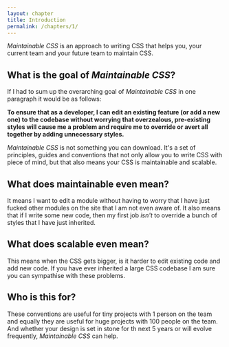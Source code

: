 ```yaml
---
layout: chapter
title: Introduction
permalink: /chapters/1/
---
```


*Maintainable CSS* is an approach to writing CSS that helps you, your current team and your future team to maintain CSS.

## What is the goal of *Maintainable CSS*?

If I had to sum up the overarching goal of *Maintainable CSS* in one paragraph it would be as follows:

**To ensure that as a developer, I can edit an existing feature (or add a new one) to the codebase without worrying that overzealous, pre-existing styles will cause me a problem and require me to override or avert all together by adding unnecessary styles.**

*Maintainable CSS* is not something you can download. It's a set of principles, guides and conventions that not only allow you to write CSS with piece of mind, but that also means your CSS is maintainable and scalable.

## What does maintainable even mean?

It means I want to edit a module without having to worry that I have just fucked other modules on the site that I am not even aware of. It also means that if I write some new code, then my first job *isn't* to override a bunch of styles that I have just inherited.

## What does scalable even mean?

This means when the CSS gets bigger, is it harder to edit existing code and add new code. If you have ever inherited a large CSS codebase I am sure you can sympathise with these problems.

## Who is this for?

These conventions are useful for tiny projects with 1 person on the team and equally they are useful for huge projects with 100 people on the team. And whether your design is set in stone for th next 5 years or will evolve frequently, *Maintainable CSS* can help.

